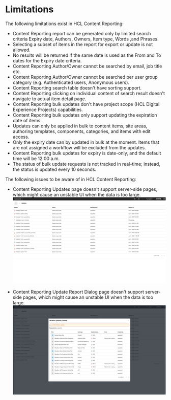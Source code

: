 # Limitations

The following limitations exist in HCL Content Reporting:

-   Content Reporting report can be generated only by limited search criteria Expiry date, Authors, Owners, Item type, Words ,and Phrases.
-   Selecting a subset of items in the report for export or update is not allowed.
-   No results will be returned if the same date is used as the From and To dates for the Expiry date criteria.
-   Content Reporting Author/Owner cannot be searched by email, job title etc.
-   Content Reporting Author/Owner cannot be searched per user group category (e.g. Authenticated users, Anonymous users).
-   Content Reporting search table doesn't have sorting support.
-   Content Reporting clicking on individual content of search result doesn't navigate to actual item detail page.
-   Content Reporting bulk updates don't have project scope (HCL Digital Experience Projects) capabilities.
-   Content Reporting bulk updates only support updating the expiration date of items.
-   Updates can only be applied in bulk to content items, site areas, authoring templates, components, categories, and items with edit access.
-   Only the expiry date can by updated in bulk at the moment. Items that are not assigned a workflow will be excluded from the updates.
-   Content Reporting bulk updates for expiry is date-only, and the default time will be 12:00 a.m.
-   The status of bulk update requests is not tracked in real-time; instead, the status is updated every 10 seconds.

The following issues to be aware of in HCL Content Reporting:

- Content Reporting Updates page doesn't support server-side pages, which might cause an unstable UI when the data is too large.
    ![](../../../../assets/HCL_Content_Reporting_Updates_Page.png)

- Content Reporting Update Report Dialog page doesn't support server-side pages, which might cause an unstable UI when the data is too large.
    ![](../../../../assets/HCL_Content_Reporting_Update_Dialog_Clean.png)
